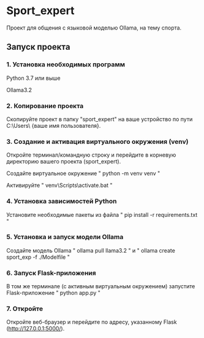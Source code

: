 # Sport_expert
 Проект для общения с языковой моделью Ollama, на тему спорта.

 ## Запуск проекта
  ### 1. Установка необходимых программ
   Python 3.7 или выше
   
   Ollama3.2

   
  ### 2. Копирование проекта
   Скопируйте проект в папку "sport_expert" на ваше устройство по пути C:\Users\ {ваше имя пользователя}.

   
  ### 3. Создание и активация виртуального окружения (venv)
   Откройте терминал/командную строку и перейдите в корневую директорию вашего проекта (sport_expert).
   
   Создайте виртуальное окружение " python -m venv venv "

   Активируйте " venv\Scripts\activate.bat "

  ### 4. Установка зависимостей Python
   Установите необходимые пакеты из файла " pip install -r requirements.txt "

  ### 5. Установка и запуск модели Ollama
   Создайте модель Ollama " ollama pull llama3.2 " и " ollama create sport_exp -f ./Modelfile "

  ### 6. Запуск Flask-приложения
   В том же терминале (с активным виртуальным окружением) запустите Flask-приложение " python app.py "

  ### 7. Откройте
   Откройте веб-браузер и перейдите по адресу, указанному Flask (http://127.0.0.1:5000/).
